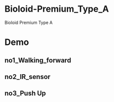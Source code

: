 # Bioloid-Premium_Type_A
Bioloid Premium Type A


# Demo

## no1_Walking_forward


## no2_IR_sensor

## no3_Push Up
